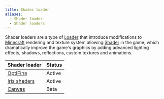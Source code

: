 ```yaml
---
title: Shader loader
aliases:
  - Shader loader
  - Shader loaders
---
```


Shader loaders are a type of [Loader](/mcwiki/loader) that introduce modifications to [Minecraft](/mcwiki/minecraft) rendering and texture system allowing [Shader](/mcwiki/shader) in the game, which dramatically improve the game's graphics by adding advanced lighting effects, shadows, reflections, custom textures and animations.

| Shader loader                                | Status |
| -------------------------------------------- | ------ |
| [OptiFine](https://optifine.net/home)        | Active |
| [Iris shaders](https://www.irisshaders.dev/) | Active |
| [Canvas](https://modrinth.com/mod/canvas)    | Beta   |
